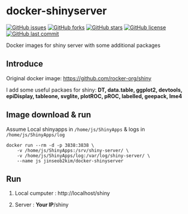 # docker-shinyserver

[![GitHub issues](https://img.shields.io/github/issues/jinseob2kim/docker-shinyserver.svg)](https://github.com/jinseob2kim/docker-shinyserver/issues)
[![GitHub forks](https://img.shields.io/github/forks/jinseob2kim/docker-shinyserver.svg)](https://github.com/jinseob2kim/docker-shinyserver/network)
[![GitHub stars](https://img.shields.io/github/stars/jinseob2kim/docker-shinyserver.svg)](https://github.com/jinseob2kim/docker-shinyserver/stargazers)
[![GitHub license](https://img.shields.io/github/license/jinseob2kim/docker-shinyserver.svg)](https://github.com/jinseob2kim/docker-shinyserver/blob/master/LICENSE)
[![GitHub last commit](https://img.shields.io/github/last-commit/google/skia.svg)](https://github.com/jinseob2kim/docker-shinyserver)

Docker images for shiny server with some additional packages

## Introduce

Original docker image: https://github.com/rocker-org/shiny 


I add some useful packaes for shiny: **DT, data.table, ggplot2, devtools, epiDisplay, tableone, svglite, plotROC, pROC, labelled, geepack, lme4**


## Image download & run
Assume Local shinyapps in `/home/js/ShinyApps` & logs in `/home/js/ShinyApps/log`


```shell
docker run --rm -d -p 3838:3838 \
    -v /home/js/ShinyApps:/srv/shiny-server/ \
    -v /home/js/ShinyApps/log:/var/log/shiny-server/ \
    --name js jinseob2kim/docker-shinyserver
```

## Run 

1. Local cumputer : http://localhost/shiny


2. Server : **Your IP**/shiny
